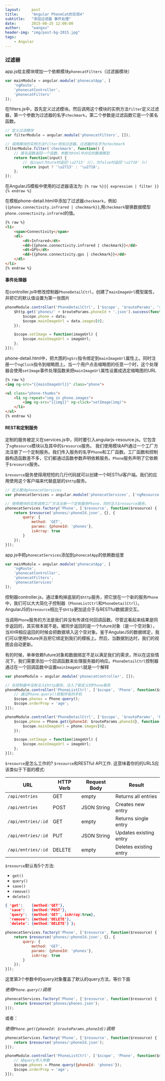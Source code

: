 ```yaml
---
layout:     post
title:      "Angular PhoneCat的实现4"
subtitle:   "添加过滤器 事件处理"
date:       2015-08-25 12:00:00
author:     "wangxu"
header-img: "img/post-bg-2015.jpg"
tags:
    - Angular
---
```


### 过滤器

app.js给主模块增加一个依赖模块`phonecatFilters`（过滤器模块）

```javascript
var mainModule = angular.module('phonecatApp', [
    'ngRoute',
    'phonecatController',
    'phonecatFilters'
]);
```

在filters.js中，首先定义过滤模块。然后调用这个模块的实例方法`filter`定义过滤器，第一个参数为过滤器的名字`checkmark`，第二个参数是过滤函数它是一个匿名函数。

```javascript
// 定义过滤模块
var filterModule = angular.module('phonecatFilters', []);

// 调用模块的实例方法filter添加过滤器。过滤器的名字为checkmark
filterModule.filter('checkmark', function() {
    // 匿名函数返回一个函数，参数为html中对应的数据模型
    return function(input) {
        // 当input为ture时返回'\u2713'（√），为false时返回'\u2718'（×）
        return input ? '\u2713' : '\u2718';
    };
});
```

在AngularJS模板中使用的过滤器语法为:
`{% raw %}{{ expression | filter }}{% endraw %}`

在模板phone-detail.html中添加了过滤器`checkmark`，例如`{{phone.connectivity.infrared | checkmark}}`,用`checkmark`替换数据模型`phone.connectivity.infrared`的值。

```html
{% raw %}
<li>
    <span>Connectivity</span>
    <dl>
        <dt>Infrared</dt>
        <dd>{{phone.connectivity.infrared | checkmark}}</dd>
        <dt>GPS</dt>
        <dd>{{phone.connectivity.gps | checkmark}}</dd>
    </dl>
</li>
{% endraw %}
```

#### 事件处理器

在controller.js中修改控制器`PhoneDetailCtrl`，创建了`mainImageUrl`模型属性，并把它的默认值设置为第一张图片

```javascript
phoneModule.controller('PhoneDetailCtrl', ['$scope', '$routeParams', '$http', function($scope, $routeParams, $http) {
    $http.get('phones/' + $routeParams.phoneId + '.json').success(function(data) {
        $scope.phone = data;
        $scope.mainImageUrl = data.images[0];
    });

    $scope.setImage = function(imageUrl) {
        $scope.mainImageUrl = imageUrl;
    };
}]);
```

phone-detail.html中，把大图的`ngSrc`指令绑定到`mainImageUrl`属性上。同时注册一个`ngClick`指令到缩略图上。当一个用户点击缩略图的任意一个时，这个处理器会使用`setImage`事件处理函数来把`mainImageUrl`属性设置成选定缩略图的URL

```html
{% raw %}
<img ng-src="{{mainImageUrl}}" class="phone">

<ul class="phone-thumbs">
    <li ng-repeat="img in phone.images">
        <img ng-src="{{img}}" ng-click="setImage(img)">
    </li>
</ul>
{% endraw %}
```

#### REST和定制服务

定制的服务被定义在services.js中，同时要引入angularjs-resource.js。它包含了`ngResource`模块以及其中的`$resource`服务。
我们使用模块API通过一个工厂方法注册了一个定制服务。我们传入服务的名字`Phone`和工厂函数。工厂函数和控制器构造函数差不多，它们都通过函数参数声明依赖服务。`Phone`服务声明了它依赖于`$resource`服务。

`$resource`服务使得用短短的几行代码就可以创建一个RESTful客户端。我们的应用使用这个客户端来代替底层的`$http`服务。

```javascript
// 定义模块phonecatServices
var phonecatServices = angular.module('phonecatServices', ['ngResource']);

// 使用模块的实例调用工厂方法注册一个定制服务Phone，同时注入$resource服务。
phonecatServices.factory('Phone', ['$resource', function($resource) {
    return $resource('phones/:phoneId.json', {}, {
        query: {
            method: 'GET',
            params: {phoneId: 'phones'},
            isArray: true
        }
    });
}]);
```

app.js中把`phonecatServices`添加到`phonecatApp`的依赖数组里

```javascript
var mainModule = angular.module('phonecatApp', [
    'ngRoute',
    'phonecatController',
    'phonecatFilters',
    'phonecatServices'
]);
```

控制器controller.js，通过重构掉底层的`$http`服务，把它放在一个新的服务`Phone`中，我们可以大大简化子控制器（`PhoneListCtrl`和`PhoneDetailCtrl`）。AngularJS的`$resource`相比于`$http`更加适合于与RESTful数据源交互。

当调用`Phone`服务的方法是我们并没有传递任何回调函数。尽管这看起来结果是同步返回的，其实根本就不是。被同步返回的是一个future对象（是一个空对象），当XHR相应返回的时候会把数据填入这个空对象。鉴于AngularJS的数据绑定，我们可以使用future并且把它绑定到我们的模板上。然后，当数据到达时，我们的视图会自动更新。

有的时候，单单依赖future对象和数据绑定不足以满足我们的需求，所以在这些情况下，我们需要添加一个回调函数来处理服务器的响应。`PhoneDetailCtrl`控制器通过在一个回调函数中设置`mainImageUrl`就是一个解释

```javascript
var phoneModule = angular.module('phonecatController', []);

// 在控制器中没有注入$http服务，注入了新定义的Phone服务
phoneModule.controller('PhoneListCtrl', ['$scope', 'Phone', function($scope, Phone){
    // 通过Phone.query()获取所有的手机
    $scope.phones = Phone.query();
    $scope.orderProp = 'age';
}]);

phoneModule.controller('PhoneDetailCtrl', ['$scope', '$routeParams', 'Phone', function($scope, $routeParams, Phone) {
    $scope.phone = Phone.get({phoneId: $routeParams.phoneId}, function(phone) {
        $scope.mainImageUrl = phone.images[0];
    });

    $scope.setImage = function(imageUrl) {
        $scope.mainImageUrl = imageUrl;
    };
}]);
```

`$resource`是怎么工作的?
`$resource`和RESTful API工作. 这意味着你的的URLS应该类似于下面的模式:

URL | HTTP Verb | Request Body | Result
----|-----------|--------------|-------
`/api/entries`|GET|empty|Returns all entries
`/api/entries`|POST|JSON String|Creates new entry
`/api/entries/:id`|GET|empty|Returns single entry
`/api/entries/:id`|PUT|JSON String|Updates existing entry
`/api/entries/:id`|DELETE|empty|Deletes existing entry


`$resource`默认有5个方法:
* `get()`
* `query()`
* `save()`
* `remove()`
* `delete()`

```json
{ 'get':    {method:'GET'},
  'save':   {method:'POST'},
  'query':  {method:'GET', isArray:true},
  'remove': {method:'DELETE'},
  'delete': {method:'DELETE'} };
```


```javascript
phonecatServices.factory('Phone', ['$resource', function($resource) {
    return $resource('phones/:phoneId.json', {}, {
        query: {
            method: 'GET',
            params: {phoneId: 'phones'},
            isArray: true
        }
    });
}]);
```
这里第3个参数中的query对象覆盖了默认的query方法，等价下面

*使用`Phone.query()`调用*

```javascript
phonecatServices.factory('Phone', ['$resource', function($resource) {
    return $resource('phones/phones.json');
}]);
```

或者：

*使用`Phone.get({phoneId: $routeParams.phoneId})`调用*

```javascript
phonecatServices.factory('Phone', ['$resource', function($resource) {
    return $resource('phones/:phoneId.json');
}]);
```

```javascript
phoneModule.controller('PhoneListCtrl', ['$scope', 'Phone', function($scope, Phone){
    // 给query传入参数
    $scope.phones = Phone.query({phoneId: 'phones'});
    $scope.orderProp = 'age';
}]);
```
